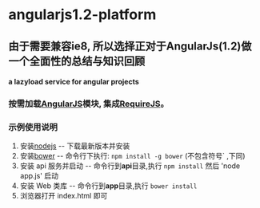 # angularjs1.2-platform

## **由于需要兼容ie8, 所以选择正对于AngularJs(1.2)做一个全面性的总结与知识回顾**

#### a lazyload service for angular projects
### 按需加载[AngularJS](http://angularjs.org)模块, 集成[RequireJS](http://requirejs.org/‎)。

###  示例使用说明

1. 安装[nodejs](http://nodejs.org) -- 下载最新版本并安装
2. 安装[bower](https://github.com/bower/bower) -- 命令行下执行: `npm install -g bower`  (不包含符号` ,下同)
3. 安装 api 服务并启动 --  命令行到**api**目录,执行 `npm install` 然后 'node app.js' 启动 
4. 安装 Web 类库 --  命令行到**app**目录,执行 `bower install`
5. 浏览器打开 index.html 即可